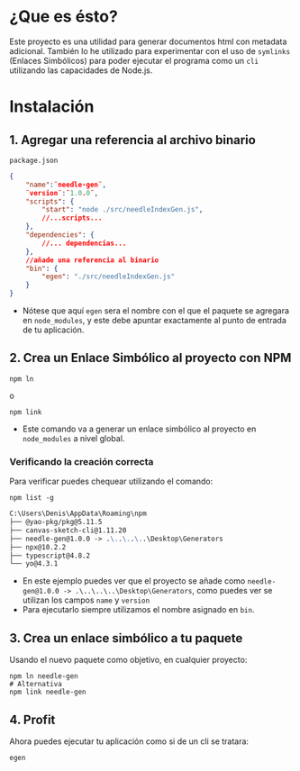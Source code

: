 # ¿Que es ésto?
Este proyecto es una utilidad para generar documentos html con metadata adicional.
También lo he utilizado para experimentar con el uso de `symlinks` (Enlaces Simbólicos) para poder ejecutar el programa como un `cli` utilizando las capacidades de Node.js.

# Instalación

## 1. Agregar una referencia al archivo binario

`package.json`
```json
{
	"name":¨needle-gen¨,
	¨version¨:¨1.0.0¨,
	"scripts": {
		"start": "node ./src/needleIndexGen.js",
		//...scripts...
	},
	"dependencies": {
		//... dependencias...
	},
	//añade una referencia al binario
	"bin": {
		"egen": "./src/needleIndexGen.js"
	}
}
```
- Nótese que aquí `egen` sera el nombre con el que el paquete se agregara en `node_modules`, y este debe apuntar exactamente al punto de entrada de tu aplicación.

## 2. Crea un Enlace Simbólico al proyecto con NPM

```shell
npm ln
```
o
```shell
npm link
```
- Este comando va a generar un enlace simbólico al proyecto en `node_modules` a nivel global.
### Verificando la creación correcta
Para verificar puedes chequear utilizando el comando:
```shell
npm list -g
```
```md
C:\Users\Denis\AppData\Roaming\npm
├── @yao-pkg/pkg@5.11.5
├── canvas-sketch-cli@1.11.20
├── needle-gen@1.0.0 -> .\..\..\..\Desktop\Generators
├── npx@10.2.2
├── typescript@4.8.2
└── yo@4.3.1
```
- En este ejemplo puedes ver que el proyecto se añade como `needle-gen@1.0.0 -> .\..\..\..\Desktop\Generators`, como puedes ver se utilizan los campos `name` y `version`
- Para ejecutarlo siempre utilizamos el nombre asignado en `bin`.

## 3. Crea un enlace simbólico a tu paquete
Usando el nuevo paquete como objetivo, en cualquier proyecto:
```shell
npm ln needle-gen
# Alternativa
npm link needle-gen
```

## 4. Profit
Ahora puedes ejecutar tu aplicación como si de un cli se tratara:
```shell
egen
```
